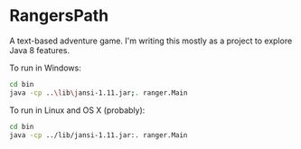 RangersPath
===========

A text-based adventure game. I'm writing this mostly as a project to explore Java 8 features.


To run in Windows:

```bash
cd bin
java -cp ..\lib\jansi-1.11.jar;. ranger.Main
```

To run in Linux and OS X (probably):

```bash
cd bin
java -cp ../lib/jansi-1.11.jar:. ranger.Main
```
